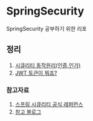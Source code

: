 # SpringSecurity

SpringSecurity 공부하기 위한 리포



## 정리


1. [시큐리티 동작원리(인증,인가)](https://github.com/KJJ924/SpringSecurity/blob/master/src/main/markdown/시큐리티%20동작%20원리%20(인증%2C%20인가).md)
2. [JWT 토큰이 뭐죠?](https://github.com/KJJ924/SpringSecurity/blob/master/src/main/markdown/JWT%ED%86%A0%ED%81%B0.md)









### 참고자료

1. [스프링 시큐리티 공식 레퍼런스](https://docs.spring.io/spring-security/site/docs/current/reference/html5/)
2. [참고 블로그](https://velog.io/@yaho1024/spring-security-delegatingFilterProxy)
